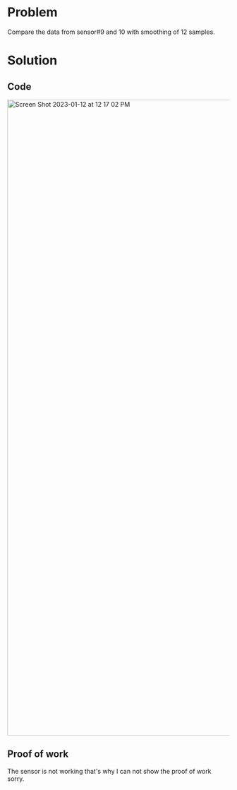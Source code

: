 # Problem
Compare the data from sensor#9 and 10 with smoothing of 12 samples.

# Solution
## Code
<img width="1440" alt="Screen Shot 2023-01-12 at 12 17 02 PM" src="https://user-images.githubusercontent.com/116609563/211967698-19f4cf5d-78de-4a82-b55d-7c306b964254.png">


## Proof of work

The sensor is not working that's why I can not show the proof of work sorry.

